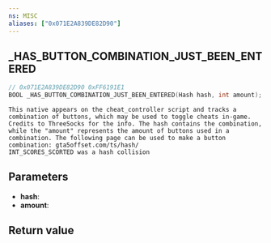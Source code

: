 ```yaml
---
ns: MISC
aliases: ["0x071E2A839DE82D90"]
---
```

## _HAS_BUTTON_COMBINATION_JUST_BEEN_ENTERED

```c
// 0x071E2A839DE82D90 0xFF6191E1
BOOL _HAS_BUTTON_COMBINATION_JUST_BEEN_ENTERED(Hash hash, int amount);
```

```
This native appears on the cheat_controller script and tracks a combination of buttons, which may be used to toggle cheats in-game. Credits to ThreeSocks for the info. The hash contains the combination, while the "amount" represents the amount of buttons used in a combination. The following page can be used to make a button combination: gta5offset.com/ts/hash/
INT_SCORES_SCORTED was a hash collision
```

## Parameters
* **hash**: 
* **amount**: 

## Return value
